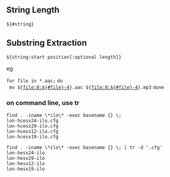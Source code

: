 ## String Length

`${#string}`

## Substring Extraction

`${string:start position[:optional length]}`

eg

`for file in *.aac;`
`do`
` mv ${`[`file:0:${#file}-4`](file:0:$%7B#file%7D-4)`}.aac ${`[`file:0:${#file}-4`](file:0:$%7B#file%7D-4)`}.mp3`
`done`

### on command line, use tr

    find . -iname \*ilo\* -exec basename {} \;
    lon-hcesx24-ilo.cfg
    lon-hcesx29-ilo.cfg
    lon-hcesx12-ilo.cfg
    lon-hcesx19-ilo.cfg

    find . -iname \*ilo\* -exec basename {} \; | tr -d '.cfg'
    lon-hesx24-ilo
    lon-hesx29-ilo
    lon-hesx12-ilo
    lon-hesx19-ilo